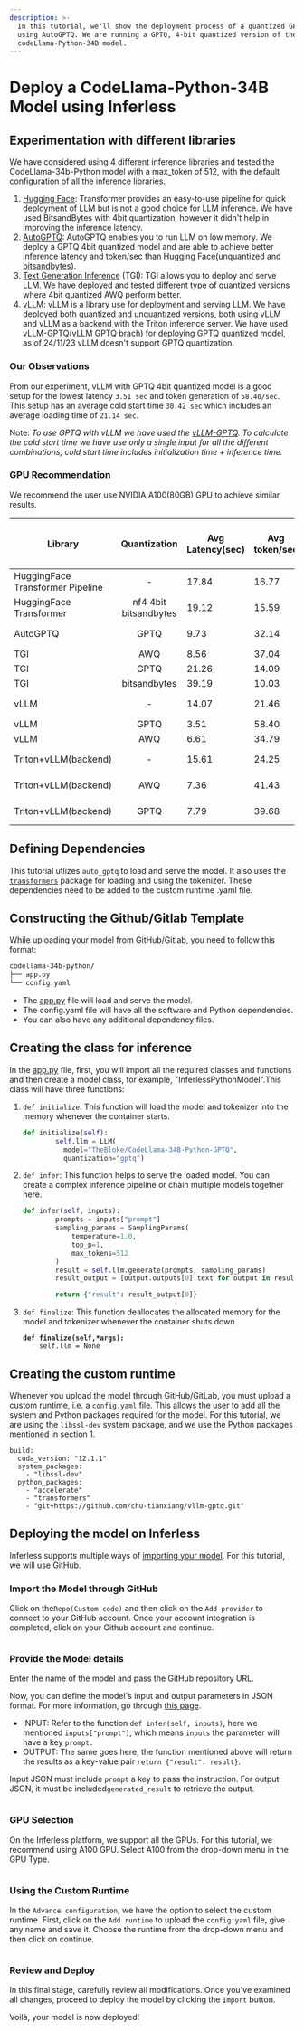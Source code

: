 ```yaml
---
description: >-
  In this tutorial, we'll show the deployment process of a quantized GPTQ model
  using AutoGPTQ. We are running a GPTQ, 4-bit quantized version of the
  codeLlama-Python-34B model.
---
```


# Deploy a CodeLlama-Python-34B Model using Inferless

## Experimentation with different libraries

We have considered using 4 different inference libraries and tested the CodeLlama-34b-Python model with a max\_token of 512, with the default configuration of all the inference libraries.&#x20;

1. [Hugging Face](https://github.com/huggingface/transformers):  Transformer provides an easy-to-use pipeline for quick deployment of LLM but is not a good choice for LLM inference. We have used BitsandBytes with 4bit quantization, however it didn't help in improving the inference latency.
2. [AutoGPTQ](https://github.com/PanQiWei/AutoGPTQ): AutoGPTQ enables you to run LLM on low memory. We deploy a GPTQ 4bit quantized model and are able to achieve better inference latency and token/sec than Hugging Face(unquantized and [bitsandbytes](https://github.com/TimDettmers/bitsandbytes)).
3. [Text Generation Inference](https://github.com/huggingface/text-generation-inference) (TGI): TGI allows you to deploy and serve LLM. We have deployed and tested different type of quantized versions where 4bit quantized AWQ perform better.
4. [vLLM](https://github.com/vllm-project/vllm): vLLM is a library use for deployment and serving LLM. We have deployed both quantized and unquantized versions, both using vLLM and vLLM as a backend with the Triton inference server. We have used [vLLM-GPTQ](https://github.com/chu-tianxiang/vllm-gptq)(vLLM GPTQ brach) for deploying GPTQ quantized model, as of 24/11/23 vLLM doesn't support GPTQ quantization.



### Our  Observations

From our experiment, vLLM with GPTQ 4bit quantized model is a good setup for the lowest latency  `3.51 sec` and token generation of `58.40/sec`. This setup has an average cold start time  `30.42 sec` which includes an average loading time of `21.14 sec`.&#x20;

Note: _To use GPTQ with vLLM we have used the_ [_vLLM-GPTQ_](https://github.com/chu-tianxiang/vllm-gptq)_. To calculate the cold start time we have use only a single input for all the different combinations, cold start time includes initialization time + inference time._

### GPU Recommendation

We recommend the user use NVIDIA A100(80GB) GPU to achieve similar results.



<table data-full-width="true"><thead><tr><th>Library</th><th align="center">Quantization</th><th width="208">Avg Latency(sec)</th><th>Avg token/sec</th><th>Avg output token count</th><th align="center">Avg Cold Start time</th></tr></thead><tbody><tr><td>HuggingFace Transformer Pipeline</td><td align="center"> -</td><td>17.84</td><td>16.77</td><td>294.8</td><td align="center">-</td></tr><tr><td>HuggingFace Transformer</td><td align="center">nf4 4bit bitsandbytes</td><td>19.12</td><td>15.59</td><td>299.9</td><td align="center">-</td></tr><tr><td>AutoGPTQ</td><td align="center">GPTQ</td><td>9.73</td><td>32.14</td><td>285.4</td><td align="center">32.88(Load:12.11 ,Infer:20.76)</td></tr><tr><td>TGI</td><td align="center">AWQ</td><td>8.56</td><td>37.04</td><td>312.8</td><td align="center">-</td></tr><tr><td>TGI</td><td align="center">GPTQ</td><td>21.26</td><td>14.09</td><td>267.1</td><td align="center">-</td></tr><tr><td>TGI</td><td align="center">bitsandbytes</td><td>39.19</td><td>10.03</td><td>416.6</td><td align="center">-</td></tr><tr><td>vLLM</td><td align="center">-</td><td>14.07</td><td>21.46</td><td>301.5</td><td align="center">45.14(Load:21.14, Infer:23.99)</td></tr><tr><td>vLLM</td><td align="center">GPTQ</td><td>3.51</td><td>58.40</td><td>208.8</td><td align="center">30.42(Load:21.8,Infer:8.6)</td></tr><tr><td>vLLM</td><td align="center">AWQ</td><td>6.61</td><td>34.79</td><td>247.5</td><td align="center">36.84(Load:33.53,Infer:3.31)</td></tr><tr><td>Triton+vLLM(backend)</td><td align="center">-</td><td>15.61</td><td>24.25</td><td>341.9</td><td align="center">44.47(Load:19.86, Infer:24.60)</td></tr><tr><td>Triton+vLLM(backend)</td><td align="center">AWQ</td><td>7.36</td><td>41.43</td><td>276</td><td align="center">51.41(Load:36.55 ,Infer:14.85)</td></tr><tr><td>Triton+vLLM(backend)</td><td align="center">GPTQ</td><td>7.79</td><td>39.68</td><td>298.6</td><td align="center">29.08(Load:20.16, Infer: 8.91)</td></tr></tbody></table>

## Defining Dependencies

This tutorial utlizes `auto_gptq` to load and serve the model. It also uses the [`transformers`](https://github.com/huggingface/transformers) package for loading and using the tokenizer. These dependencies need to be added to the custom runtime .yaml file.

## Constructing the Github/Gitlab Template

While uploading your model from GitHub/Gitlab, you need to follow this format:

```html
codellama-34b-python/
├── app.py
└── config.yaml
```

* The [app.py](http://app.py) file will load and serve the model.
* The config.yaml file will have all the software and Python dependencies.
* You can also have any additional dependency files.

## Creating the class for inference

In the [app.py](http://app.py) file, first, you will import all the required classes and functions and then create a model class, for example, "InferlessPythonModel".This class will have three functions:

1.  `def initialize`: This function will load the model and tokenizer into the memory whenever the container starts.

    ```python
    def initialize(self):
            self.llm = LLM(
              model="TheBloke/CodeLlama-34B-Python-GPTQ",
              quantization="gptq")
    ```
2.  `def infer`: This function helps to serve the loaded model. You can create a complex inference pipeline or chain multiple models together here.

    ```python
    def infer(self, inputs):
            prompts = inputs["prompt"]
            sampling_params = SamplingParams(
                temperature=1.0,
                top_p=1,
                max_tokens=512
            )
            result = self.llm.generate(prompts, sampling_params)
            result_output = [output.outputs[0].text for output in result]

            return {"result": result_output[0]}
    ```
3.  `def finalize`: This function deallocates the allocated memory for the model and tokenizer whenever the container shuts down.

    <pre class="language-python"><code class="lang-python"><strong>def finalize(self,*args):
    </strong>    self.llm = None
    </code></pre>

## Creating the custom runtime

Whenever you upload the model through GitHub/GitLab, you must upload a custom runtime, i.e. a `config.yaml` file. This allows the user to add all the system and Python packages required for the model. For this tutorial, we are using the `libssl-dev` system package, and we use the Python packages mentioned in section 1.

```
build:
  cuda_version: "12.1.1"
  system_packages:
    - "libssl-dev"
  python_packages:
    - "accelerate"
    - "transformers"
    - "git+https://github.com/chu-tianxiang/vllm-gptq.git"
```

## Deploying the model on Inferless

Inferless supports multiple ways of [importing your model](https://docs.inferless.com/model-import/file-structure-requirements). For this tutorial, we will use GitHub.&#x20;

### Import the Model through GitHub

Click on the`Repo(Custom code)` and then click on the `Add provider` to connect to your GitHub account. Once your account integration is completed, click on your Github account and continue.

<figure><img src=".gitbook/assets/Screenshot 2023-11-15 at 3.01.50 AM.png" alt=""><figcaption></figcaption></figure>

### Provide the Model details

Enter the name of the model and pass the GitHub repository URL.&#x20;

Now, you can define the model's input and output parameters in JSON format.  For more information, go through [this page](https://docs.inferless.com/model-import/input-output-json).

* INPUT: Refer to the function `def infer(self, inputs)`, here we mentioned  `inputs["prompt"]`, which means `inputs` the parameter will have a key `prompt.`
* OUTPUT: The same goes here, the function mentioned above will return the results as a key-value pair `return {"result": result}`.

Input JSON must include `prompt` a key to pass the instruction. For output JSON, it must be included`generated_result` to retrieve the output.

<figure><img src=".gitbook/assets/Screenshot 2023-11-15 at 3.50.50 AM.png" alt=""><figcaption></figcaption></figure>

### GPU Selection

On the Inferless platform, we support all the GPUs. For this tutorial, we recommend using A100 GPU. Select A100 from the drop-down menu in the GPU Type.

<figure><img src=".gitbook/assets/image (1).png" alt=""><figcaption></figcaption></figure>

### Using the Custom Runtime

In the `Advance configuration`, we have the option to select the custom runtime. First, click on the `Add runtime` to upload the `config.yaml` file, give any name and save it. Choose the runtime from the drop-down menu and then click on continue.

<figure><img src=".gitbook/assets/image (2).png" alt=""><figcaption></figcaption></figure>

### Review and Deploy

In this final stage, carefully review all modifications. Once you've examined all changes, proceed to deploy the model by clicking the `Import` button.

Voilà, your model is now deployed!

<figure><img src=".gitbook/assets/ezgif.com-video-to-gif.gif" alt=""><figcaption></figcaption></figure>
